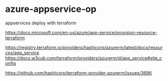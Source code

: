 # azure-appservice-op
appservices deploy with terraform

https://docs.microsoft.com/en-us/azure/app-service/provision-resource-terraform

https://registry.terraform.io/providers/hashicorp/azurerm/latest/docs/resources/app_service
https://docs.w3cub.com/terraform/providers/azurerm/d/app_service#site_config

https://github.com/hashicorp/terraform-provider-azurerm/issues/3696


